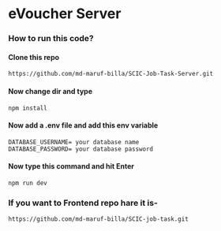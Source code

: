 # eVoucher Server

### How to run this code?

#### Clone this repo
```
https://github.com/md-maruf-billa/SCIC-Job-Task-Server.git
```
#### Now change dir and type
```
npm install
```

#### Now add a .env file and add this env variable
```
DATABASE_USERNAME= your database name
DATABASE_PASSWORD= your database password
```
#### Now type this command and hit Enter
```
npm run dev
```

### If you want to Frontend repo hare it is-
```
https://github.com/md-maruf-billa/SCIC-job-task.git
```